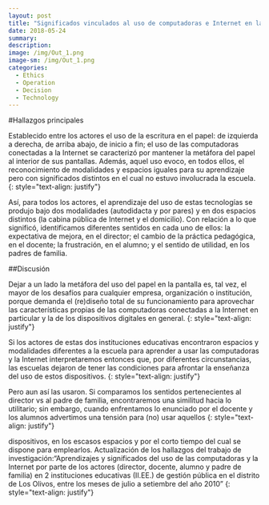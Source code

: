 ```yaml
--- 
layout: post
title: "Significados vinculados al uso de computadoras e Internet en la escuela pública"
date: 2018-05-24
summary: 
description: 
image: /img/Out_1.png
image-sm: /img/Out_1.png
categories:
  - Ethics
  - Operation
  - Decision
  - Technology 
--- 
```


#Hallazgos principales

Establecido entre los actores el uso de la escritura en el papel: de izquierda a derecha, de arriba abajo, de inicio a fin; el uso de las computadoras conectadas a la Internet se caracterizó por mantener la metáfora del papel al interior de sus pantallas. Además, aquel uso evoco, en todos ellos, el reconocimiento de modalidades y espacios iguales para su aprendizaje pero con significados distintos en el cual no estuvo involucrada la escuela.
{: style="text-align: justify"}

Así, para todos los actores, el aprendizaje del uso de estas tecnologías se produjo bajo dos modalidades (autodidacta y por pares) y en dos espacios distintos (la cabina pública de Internet y el domicilio). Con relación a lo que significó, identificamos diferentes sentidos en cada uno de ellos: la expectativa de mejora, en el director; el cambio de la práctica pedagógica, en el docente; la frustración, en el alumno; y el sentido de utilidad, en los padres de familia.

##Discusión

Dejar a un lado la metáfora del uso del papel en la pantalla es, tal vez, el mayor de los 
desafíos para cualquier empresa, organización o institución, porque demanda el (re)diseño total de su funcionamiento para aprovechar las características propias de las computadoras conectadas a la Internet en particular y la de los dispositivos digitales en general.
{: style="text-align: justify"}

Si los actores de estas dos instituciones educativas encontraron espacios y modalidades diferentes a la escuela para aprender a usar las computadoras y la Internet interpretaremos entonces que, por diferentes circunstancias, las escuelas dejaron de tener las condiciones para afrontar la enseñanza del uso de estos dispositivos.
{: style="text-align: justify"}

Pero aun así las usaron. Si comparamos los sentidos pertenecientes al director vs al padre de familia, encontraremos una similitud hacia lo utilitario; sin embargo, cuando enfrentamos lo enunciado por el docente y los alumnos advertimos una tensión para (no) usar aquellos 
{: style="text-align: justify"}

dispositivos, en los escasos espacios y por el corto tiempo del cual se dispone para emplearlos.
Actualización de los hallazgos del trabajo de investigación:“Aprendizajes y significados del uso de las computadoras y la Internet por parte de los actores (director, docente, alumno y padre de familia) en 2 instituciones educativas (II.EE.) de gestión pública en el distrito de Los Olivos, entre los meses de julio a setiembre del año 2010”
{: style="text-align: justify"}